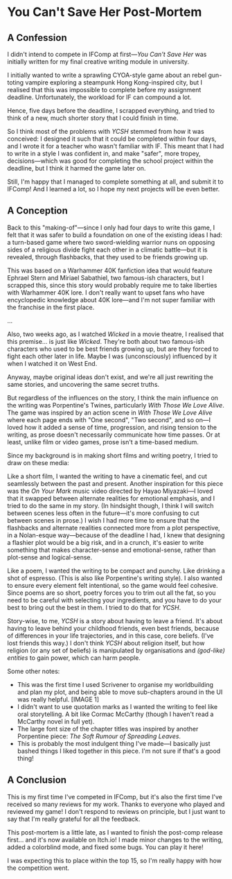# You Can't Save Her Post-Mortem
## A Confession
I didn't intend to compete in IFComp at first—*You Can't Save Her* was initially written for my final creative writing module in university.

I initially wanted to write a sprawling CYOA-style game about an rebel gun-toting vampire exploring a steampunk Hong Kong-inspired city, but I realised that this was impossible to complete before my assignment deadline. Unfortunately, the workload for IF can compound a lot.

Hence, five days before the deadline, I scrapped everything, and tried to think of a new, much shorter story that I could finish in time.

So I think most of the problems with *YCSH* stemmed from how it was conceived: I designed it such that it could be completed within four days, and I wrote it for a teacher who wasn't familiar with IF. This meant that I had to write in a style I was confident in, and make "safer", more tropey, decisions—which was good for completing the school project within the deadline, but I think it harmed the game later on.

Still, I'm happy that I managed to complete something at all, and submit it to IFComp! And I learned a lot, so I hope my next projects will be even better.

## A Conception

Back to this "making-of"—since I only had four days to write this game, I felt that it was safer to build a foundation on one of the existing ideas I had: a turn-based game where two sword-wielding warrior nuns on opposing sides of a religious divide fight each other in a climatic battle—but it is revealed, through flashbacks, that they used to be friends growing up.

This was based on a Warhammer 40K fanfiction idea that would feature Ephrael Stern and Miriael Sabathiel, two famous-ish characters, but I scrapped this, since this story would probably require me to take liberties with Warhammer 40K lore. I don't really want to upset fans who have encyclopedic knowledge about 40K lore—and I'm not super familiar with the franchise in the first place.

...

Also, two weeks ago, as I watched *Wicked* in a movie theatre, I realised that this premise... is just like *Wicked*. They're both about two famous-ish characters who used to be best friends growing up, but are they forced to fight each other later in life. Maybe I was (unconsciously) influenced by it when I watched it on West End.

Anyway, maybe original ideas don't exist, and we're all just rewriting the same stories, and uncovering the same secret truths.

But regardless of the influences on the story, I think the main influence on the writing was Porpentine's Twines, particularly *With Those We Love Alive*. The game was inspired by an action scene in *With Those We Love Alive* where each page ends with "One second", "Two second", and so on—I loved how it added a sense of time, progression, and rising tension to the writing, as prose doesn't necessarily communicate how time passes. Or at least, unlike film or video games, prose isn't a time-based medium.

Since my background is in making short films and writing poetry, I tried to draw on these media:

Like a short film, I wanted the writing to have a cinematic feel, and cut seamlessly between the past and present. Another inspiration for this piece was the *On Your Mark* music video directed by Hayao Miyazaki—I loved that it swapped between alternate realities for emotional emphasis, and I tried to do the same in my story. (In hindsight though, I think I will switch between scenes less often in the future—it's more confusing to cut between scenes in prose.) I wish I had more time to ensure that the flashbacks and alternate realities connected more from a plot perspective, in a Nolan-esque way—because of the deadline I had, I knew that designing a flashier plot would be a big risk, and in a crunch, it's easier to write something that makes character-sense and emotional-sense, rather than plot-sense and logical-sense.

Like a poem, I wanted the writing to be compact and punchy. Like drinking a shot of espresso. (This is also like Porpentine's writing style). I also wanted to ensure every element felt intentional, so the game would feel cohesive. Since poems are so short, poetry forces you to trim out all the fat, so you need to be careful with selecting your ingredients, and you have to do your best to bring out the best in them. I tried to do that for *YCSH*.

Story-wise, to me, *YCSH* is a story about having to leave a friend. It's about having to leave behind your childhood friends, even best friends, because of differences in your life trajectories, and in this case, core beliefs. (I've lost friends this way.) I don't think *YCSH* about religion itself, but how religion (or any set of beliefs) is manipulated by organisations and *(god-like) entities* to gain power, which can harm people.

Some other notes:
- This was the first time I used Scrivener to organise my worldbuilding and plan my plot, and being able to move sub-chapters around in the UI was really helpful.
    [IMAGE 1]
- I didn't want to use quotation marks as I wanted the writing to feel like oral storytelling. A bit like Cormac McCarthy (though I haven't read a McCarthy novel in full yet).
- The large font size of the chapter titles was inspired by another Porpentine piece: *The Soft Rumour of Spreading Leaves*.
- This is probably the most indulgent thing I've made—I basically just bashed things I liked together in this piece. I'm not sure if that's a good thing!

## A Conclusion

This is my first time I've competed in IFComp, but it's also the first time I've received so many reviews for my work. Thanks to everyone who played and reviewed my game! I don't respond to reviews on principle, but I just want to say that I'm really grateful for all the feedback.

This post-mortem is a little late, as I wanted to finish the post-comp release first... and it's now available on Itch.io! I made minor changes to the writing, added a colorblind mode, and fixed some bugs. You can play it here!

I was expecting this to place within the top 15, so I'm really happy with how the competition went.